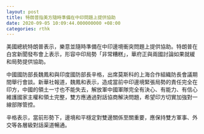```yaml
---
layout: post
title: 特朗普指美方隨時準備在中印問題上提供協助
date: 2020-09-05 10:09:44.000000000 +08:00
categories: rthk
---
```


美國總統特朗普表示，樂意並隨時準備在中印邊境衝突問題上提供協助。特朗普在白宮新聞發布會上表示，形容中印局勢「非常糟糕」，華府正與兩國討論如果就緩和局勢提供協助。

中國國防部長魏鳳和與印度國防部長辛格，出席莫斯科的上海合作組織防長會議期間舉行會談。新華社報道，魏鳳和表示，造成當前中印邊境緊張局勢的責任完全在印方，中國的領土一寸也不能失去，解放軍中國軍隊完全有決心、有能力、有信心維護國家主權和領土完整，雙方應通過對話協商解決問題，希望印方切實加強對一線部隊管控。

辛格表示，當前形勢下，邊境和平穩定對雙邊關係至關重要，應保持雙方軍事、外交等各層級對話渠道暢通。

